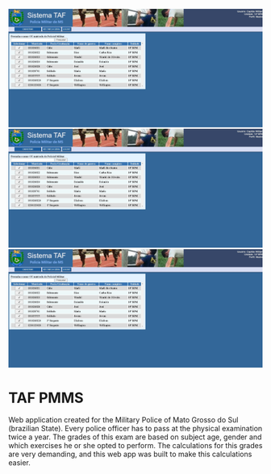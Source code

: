 ![Screenshot 1](/public/images/Screenshot_1.jpg) ![Screenshot 2](/public/images/Screenshot_1.jpg) ![Screenshot 3](/public/images/Screenshot_1.jpg)
# TAF PMMS
Web application created for the Military Police of Mato Grosso do Sul (brazilian State).
Every police officer has to pass at the physical examination twice a year. The grades of this exam are based on subject age, gender and which exercises he or she opted to perform. The calculations for this grades are very demanding, and this web app was built to make this calculations easier.
